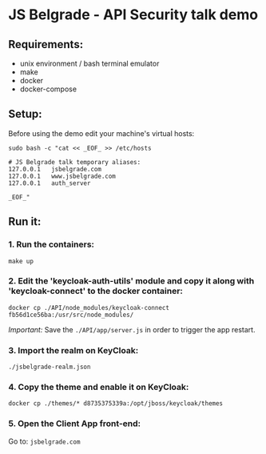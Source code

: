 # JS Belgrade - API Security talk demo

## Requirements:

* unix environment / bash terminal emulator
* make
* docker
* docker-compose

## Setup:

Before using the demo edit your machine's virtual hosts:

```
sudo bash -c "cat << _EOF_ >> /etc/hosts

# JS Belgrade talk temporary aliases:
127.0.0.1   jsbelgrade.com
127.0.0.1   www.jsbelgrade.com
127.0.0.1   auth_server

_EOF_"
```

## Run it:

### 1. Run the containers: 

```
make up
```

### 2. Edit the 'keycloak-auth-utils' module and copy it along with 'keycloak-connect' to the docker container:

```
docker cp ./API/node_modules/keycloak-connect fb56d1ce56ba:/usr/src/node_modules/
```

*Important:* Save the `./API/app/server.js` in order to trigger the app restart.

### 3. Import the realm on KeyCloak:

```
./jsbelgrade-realm.json
```

### 4. Copy the theme and enable it on KeyCloak:

```
docker cp ./themes/* d8735375339a:/opt/jboss/keycloak/themes
```

### 5. Open the Client App front-end:

Go to: `jsbelgrade.com`

